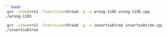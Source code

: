 ```bash
```bash
 g++ -std=c++11 -fsanitize=thread -g -o wrong-1195 wrong-1195.cpp
./wrong-1195 

 g++ -std=c++11 -fsanitize=thread -g -o invertsubtree invertsubtree.cpp
./invertsubtree